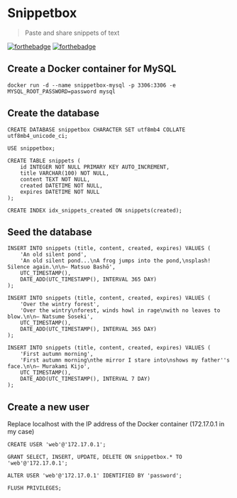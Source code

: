 # Snippetbox

> Paste and share snippets of text

[![forthebadge](https://forthebadge.com/images/badges/built-with-love.svg)](https://forthebadge.com) [![forthebadge](https://forthebadge.com/images/badges/made-with-go.svg)](https://forthebadge.com)
## Create a Docker container for MySQL

```
docker run -d --name snippetbox-mysql -p 3306:3306 -e MYSQL_ROOT_PASSWORD=password mysql
```

## Create the database
```
CREATE DATABASE snippetbox CHARACTER SET utf8mb4 COLLATE utf8mb4_unicode_ci;

USE snippetbox;

CREATE TABLE snippets (
    id INTEGER NOT NULL PRIMARY KEY AUTO_INCREMENT,
    title VARCHAR(100) NOT NULL,
    content TEXT NOT NULL,
    created DATETIME NOT NULL,
    expires DATETIME NOT NULL
);

CREATE INDEX idx_snippets_created ON snippets(created);
```

## Seed the database
```
INSERT INTO snippets (title, content, created, expires) VALUES (
    'An old silent pond',
    'An old silent pond...\nA frog jumps into the pond,\nsplash! Silence again.\n\n– Matsuo Bashō',
    UTC_TIMESTAMP(),
    DATE_ADD(UTC_TIMESTAMP(), INTERVAL 365 DAY)
);

INSERT INTO snippets (title, content, created, expires) VALUES (
    'Over the wintry forest',
    'Over the wintry\nforest, winds howl in rage\nwith no leaves to blow.\n\n– Natsume Soseki',
    UTC_TIMESTAMP(),
    DATE_ADD(UTC_TIMESTAMP(), INTERVAL 365 DAY)
);

INSERT INTO snippets (title, content, created, expires) VALUES (
    'First autumn morning',
    'First autumn morning\nthe mirror I stare into\nshows my father''s face.\n\n– Murakami Kijo',
    UTC_TIMESTAMP(),
    DATE_ADD(UTC_TIMESTAMP(), INTERVAL 7 DAY)
);
```

## Create a new user

Replace localhost with the IP address of the Docker container (172.17.0.1 in my case)

```
CREATE USER 'web'@'172.17.0.1';

GRANT SELECT, INSERT, UPDATE, DELETE ON snippetbox.* TO 'web'@'172.17.0.1';

ALTER USER 'web'@'172.17.0.1' IDENTIFIED BY 'password';

FLUSH PRIVILEGES;
```